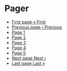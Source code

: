 # Pager

<nav class="pager" aria-label="Pagination for ">
    <ul class="pager__items js-pager__items">
        <li class="pager__item pager__item--first">
            <a href="" title="Go to first page">
                <span class="visually-hidden">First page</span>
                <span aria-hidden="true">« First</span>
            </a>
        </li>
        <li class="pager__item pager__item--previous">
            <a href="" title="Go to previous page" rel="prev">
                <span class="visually-hidden">Previous page</span>
                <span aria-hidden="true">‹ Previous</span>
            </a>
        </li>
        <li class="pager__item">
            <a href="" title="Go to page 1">
                <span class="visually-hidden">
                    Page
                </span>1
            </a>
        </li>
        <li class="pager__item">
            <a href="" title="Go to page 2">
                <span class="visually-hidden">
                    Page
                </span>2
            </a>
        </li>
        <li class="pager__item is-active">
            <a href="" title="Go to page 3">
                <span class="visually-hidden">
                    Page
                </span>3
            </a>
        </li>
        <li class="pager__item">
            <a href="" title="Go to page 4">
                <span class="visually-hidden">
                    Page
                </span>4
            </a>
        </li>
        <li class="pager__item">
            <a href="" title="Go to page 5">
                <span class="visually-hidden">
                    Page
                </span>5
            </a>
        </li>
        <li class="pager__item pager__item--next">
            <a href="" title="Go to next page" rel="next">
                <span class="visually-hidden">Next page</span>
                <span aria-hidden="true">Next ›</span>
            </a>
        </li>
        <li class="pager__item pager__item--last">
            <a href="" title="Go to last page">
                <span class="visually-hidden">Last page</span>
                <span aria-hidden="true">Last »</span>
            </a>
        </li>
    </ul>
</nav>